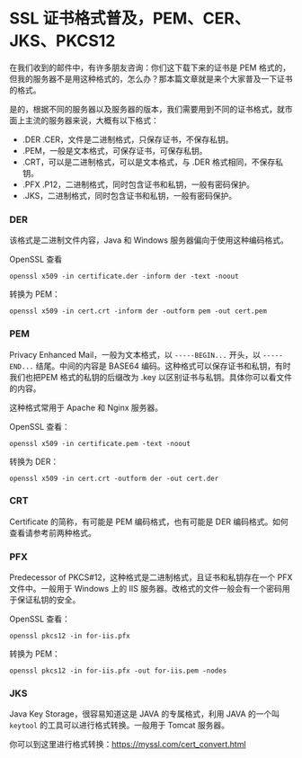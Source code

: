 # SSL 证书格式普及，PEM、CER、JKS、PKCS12

在我们收到的邮件中，有许多朋友咨询：你们这下载下来的证书是 PEM 格式的，但我的服务器不是用这种格式的，怎么办？那本篇文章就是来个大家普及一下证书的格式。

是的，根据不同的服务器以及服务器的版本，我们需要用到不同的证书格式，就市面上主流的服务器来说，大概有以下格式：

- .DER .CER，文件是二进制格式，只保存证书，不保存私钥。
- .PEM，一般是文本格式，可保存证书，可保存私钥。
- .CRT，可以是二进制格式，可以是文本格式，与 .DER 格式相同，不保存私钥。
- .PFX .P12，二进制格式，同时包含证书和私钥，一般有密码保护。
- .JKS，二进制格式，同时包含证书和私钥，一般有密码保护。

### DER

该格式是二进制文件内容，Java 和 Windows 服务器偏向于使用这种编码格式。

OpenSSL 查看

```
openssl x509 -in certificate.der -inform der -text -noout
```

转换为 PEM：

```
openssl x509 -in cert.crt -inform der -outform pem -out cert.pem
```

### PEM

Privacy Enhanced Mail，一般为文本格式，以 `-----BEGIN...` 开头，以 `-----END...` 结尾。中间的内容是 BASE64 编码。这种格式可以保存证书和私钥，有时我们也把PEM 格式的私钥的后缀改为 .key 以区别证书与私钥。具体你可以看文件的内容。

这种格式常用于 Apache 和 Nginx 服务器。

OpenSSL 查看：

```
openssl x509 -in certificate.pem -text -noout
```

转换为 DER：

```
openssl x509 -in cert.crt -outform der -out cert.der
```

### CRT

Certificate 的简称，有可能是 PEM 编码格式，也有可能是 DER 编码格式。如何查看请参考前两种格式。

### PFX

Predecessor of PKCS#12，这种格式是二进制格式，且证书和私钥存在一个 PFX 文件中。一般用于 Windows 上的 IIS 服务器。改格式的文件一般会有一个密码用于保证私钥的安全。

OpenSSL 查看：

```
openssl pkcs12 -in for-iis.pfx
```

转换为 PEM：

```
openssl pkcs12 -in for-iis.pfx -out for-iis.pem -nodes
```

### JKS

Java Key Storage，很容易知道这是 JAVA 的专属格式，利用 JAVA 的一个叫 `keytool` 的工具可以进行格式转换。一般用于 Tomcat 服务器。

你可以到这里进行格式转换：https://myssl.com/cert_convert.html